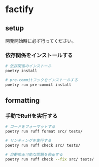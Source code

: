 # factify

## setup
開発開始時に必ず行ってください。

### 依存関係をインストールする
```sh
# 依存関係のインストール
poetry install

# pre-commitフックをインストールする
poetry run pre-commit install
```

## formatting
### 手動でRuffを実行する

```sh
# コードをフォーマットする
poetry run ruff format src/ tests/

# リンティングを実行する
poetry run ruff check src/ tests/

# 自動修正可能な問題を修正する
poetry run ruff check --fix src/ tests/
```
